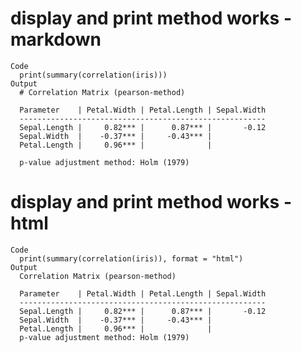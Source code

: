 # display and print method works - markdown

    Code
      print(summary(correlation(iris)))
    Output
      # Correlation Matrix (pearson-method)
      
      Parameter    | Petal.Width | Petal.Length | Sepal.Width
      -------------------------------------------------------
      Sepal.Length |     0.82*** |      0.87*** |       -0.12
      Sepal.Width  |    -0.37*** |     -0.43*** |            
      Petal.Length |     0.96*** |              |            
      
      p-value adjustment method: Holm (1979)

# display and print method works - html

    Code
      print(summary(correlation(iris)), format = "html")
    Output
      Correlation Matrix (pearson-method)
      
      Parameter    | Petal.Width | Petal.Length | Sepal.Width
      -------------------------------------------------------
      Sepal.Length |     0.82*** |      0.87*** |       -0.12
      Sepal.Width  |    -0.37*** |     -0.43*** |            
      Petal.Length |     0.96*** |              |            
      p-value adjustment method: Holm (1979)

